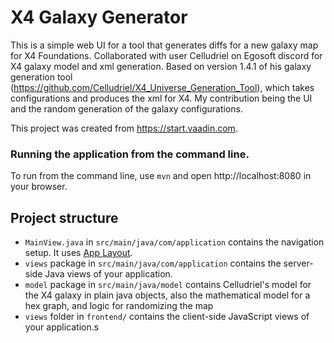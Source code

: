 # X4 Galaxy Generator

This is a simple web UI for a tool that generates diffs for a new galaxy map for X4 Foundations. Collaborated with user Celludriel on Egosoft discord for X4 galaxy model and xml generation.
Based on version 1.4.1 of his galaxy generation tool (https://github.com/Celludriel/X4_Universe_Generation_Tool), which takes configurations and produces the xml for X4.
My contribution being the UI and the random generation of the galaxy configurations.

This project was created from https://start.vaadin.com.

### Running the application from the command line.
To run from the command line, use `mvn` and open http://localhost:8080 in your browser.

## Project structure

- `MainView.java` in `src/main/java/com/application` contains the navigation setup. It uses [App Layout](https://vaadin.com/components/vaadin-app-layout).
- `views` package in `src/main/java/com/application` contains the server-side Java views of your application.
- `model` package in `src/main/java/model` contains Celludriel's model for the X4 galaxy in plain java objects, also the mathematical model for a hex graph, and logic for randomizing the map 
- `views` folder in `frontend/` contains the client-side JavaScript views of your application.s
